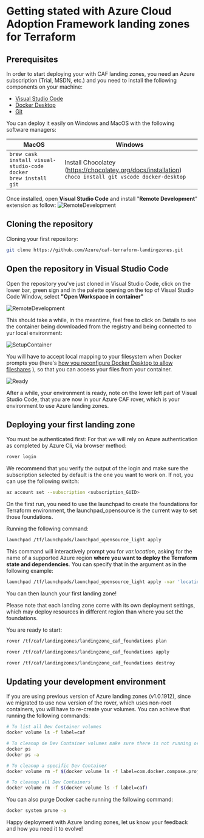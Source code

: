 # Getting stated with Azure Cloud Adoption Framework landing zones for Terraform

## Prerequisites

In order to start deploying your with CAF landing zones, you need an Azure subscription (Trial, MSDN, etc.) and you need to install the following components on your machine:

- [Visual Studio Code](https://code.visualstudio.com/)
- [Docker Desktop](https://docs.docker.com/docker-for-windows/install/)
- [Git](https://git-scm.com/downloads)

You can deploy it easily on Windows and MacOS with the following software managers:

| MacOS  | Windows |  
| ------ | ------- |
|```brew cask install visual-studio-code docker``` </br> ```brew install git ``` | Install Chocolatey (https://chocolatey.org/docs/installation) </br> ``` choco install git vscode docker-desktop ``` |

Once installed, open **Visual Studio Code** and install "**Remote Development**" extension as follow: ![RemoteDevelopment](../../_pictures/caf_setup_remotedev.png)

## Cloning the repository

Cloning your first repository:

```bash
git clone https://github.com/Azure/caf-terraform-landingzones.git
```

## Open the repository in Visual Studio Code

Open the repository you've just cloned in Visual Studio Code, click on the lower bar, green sign and in the palette opening on the top of Visual Studio Code Window, select **"Open Workspace in container"**

![RemoteDevelopment](../../_pictures/caf_remote_dev.png)

This should take a while, in the meantime, feel free to click on Details to see the container being downloaded from the registry and being connected to yur local environment:

![SetupContainer](../../_pictures/caf_setup_container.png)

You will have to accept local mapping to your filesystem when Docker prompts you (here's [how you reconfigure Docker Desktop to allow fileshares](../../_pictures/caf_setup_docker_fileshares.png) ), so that you can access your files from your container.

![Ready](../../_pictures/caf_dev_ready.png)

After a while, your environment is ready, note on the lower left part of Visual Studio Code, that you are now in your Azure CAF rover, which is your environment to use Azure landing zones.

## Deploying your first landing zone

You must be authenticated first:
For that we will rely on Azure authentication as completed by Azure Cli, via browser method:

```bash
rover login
```

We recommend that you verify the output of the login and make sure the subscription selected by default is the one you want to work on. If not, you can use the following switch: 

```bash
az account set --subscription <subscription_GUID>
```

On the first run, you need to use the launchpad to create the foundations for Terraform environment, the launchpad_opensource is the current way to set those foundations.

Running the following command: 

```bash
launchpad /tf/launchpads/launchpad_opensource_light apply
```

This command will interactively prompt you for *var.location*, asking for the name of a supported Azure region **where you want to deploy the Terraform state and dependencies**. You can specify that in the argument as in the following example:  

```bash
launchpad /tf/launchpads/launchpad_opensource_light apply -var 'location=westus'
```

You can then launch your first landing zone!

Please note that each landing zone come with its own deployment settings, which may deploy resources in different region than where you set the foundations.  

You are ready to start:

```bash
rover /tf/caf/landingzones/landingzone_caf_foundations plan
```

```bash
rover /tf/caf/landingzones/landingzone_caf_foundations apply
```

```bash
rover /tf/caf/landingzones/landingzone_caf_foundations destroy
```

## Updating your development environment

If you are using previous version of Azure landing zones (v1.0.1912), since we migrated to use new version of the rover, which uses non-root containers, you will have to re-create your volumes.
You can achieve that running the following commands:

```bash
# To list all Dev Container volumes
docker volume ls -f label=caf

# To cleanup de Dev Container volumes make sure there is not running or stopped containers
docker ps
docker ps -a

# To cleanup a specific Dev Container
docker volume rm -f $(docker volume ls -f label=com.docker.compose.project=landingzones_devcontainer)

# To cleanup all Dev Containers
docker volume rm -f $(docker volume ls -f label=caf)
```

You can also purge Docker cache running the following command:

```bash
docker system prune -a
```

Happy deployment with Azure landing zones, let us know your feedback and how you need it to evolve!